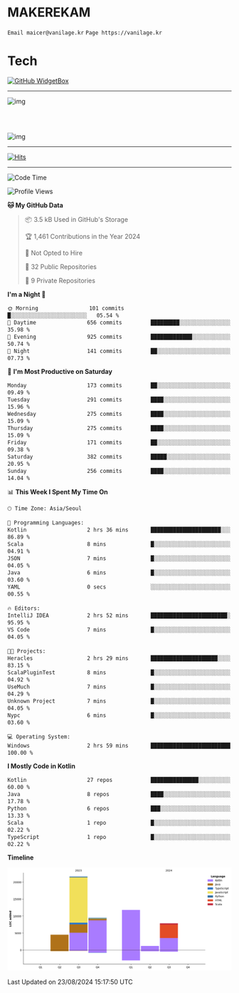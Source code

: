 # MAKEREKAM

`Email maicer@vanilage.kr`
`Page https://vanilage.kr`

# Tech

[![GitHub WidgetBox](https://github-widgetbox.vercel.app/api/skills?languages=python,js,ts,c,cpp,cs,java,kotlin,bash,md,html,css,xml,yaml,swift,powershell,json,R,SQL,php&tools=git,npm,gradle,nodejs,vercel,nginx&includeNames=true&theme=darkmode)](https://github.com/Jurredr/github-widgetbox)

---

![img](https://github-readme-stats.vercel.app/api/top-langs/?username=MAKEREKAM&layout=compact&theme=gruvbox)

<br>
<br>

![img](https://github-readme-stats.vercel.app/api/?username=MAKEREKAM&layout=compact&theme=gruvbox)

---

[![Hits](https://hits.seeyoufarm.com/api/count/incr/badge.svg?url=https%3A%2F%2Fgithub.com%2FMAKEREKAM&count_bg=%234A49D1&title_bg=%23555555&icon=&icon_color=%23E7E7E7&title=방문&edge_flat=false)](https://hits.seeyoufarm.com)

---

<!--START_SECTION:waka-->
![Code Time](http://img.shields.io/badge/Code%20Time-270%20hrs%2019%20mins-blue)

![Profile Views](http://img.shields.io/badge/Profile%20Views-0-blue)

**🐱 My GitHub Data** 

> 📦 3.5 kB Used in GitHub's Storage 
 > 
> 🏆 1,461 Contributions in the Year 2024
 > 
> 🚫 Not Opted to Hire
 > 
> 📜 32 Public Repositories 
 > 
> 🔑 9 Private Repositories 
 > 
**I'm a Night 🦉** 

```text
🌞 Morning                101 commits         █░░░░░░░░░░░░░░░░░░░░░░░░   05.54 % 
🌆 Daytime                656 commits         █████████░░░░░░░░░░░░░░░░   35.98 % 
🌃 Evening                925 commits         █████████████░░░░░░░░░░░░   50.74 % 
🌙 Night                  141 commits         ██░░░░░░░░░░░░░░░░░░░░░░░   07.73 % 
```
📅 **I'm Most Productive on Saturday** 

```text
Monday                   173 commits         ██░░░░░░░░░░░░░░░░░░░░░░░   09.49 % 
Tuesday                  291 commits         ████░░░░░░░░░░░░░░░░░░░░░   15.96 % 
Wednesday                275 commits         ████░░░░░░░░░░░░░░░░░░░░░   15.09 % 
Thursday                 275 commits         ████░░░░░░░░░░░░░░░░░░░░░   15.09 % 
Friday                   171 commits         ██░░░░░░░░░░░░░░░░░░░░░░░   09.38 % 
Saturday                 382 commits         █████░░░░░░░░░░░░░░░░░░░░   20.95 % 
Sunday                   256 commits         ████░░░░░░░░░░░░░░░░░░░░░   14.04 % 
```


📊 **This Week I Spent My Time On** 

```text
🕑︎ Time Zone: Asia/Seoul

💬 Programming Languages: 
Kotlin                   2 hrs 36 mins       ██████████████████████░░░   86.89 % 
Scala                    8 mins              █░░░░░░░░░░░░░░░░░░░░░░░░   04.91 % 
JSON                     7 mins              █░░░░░░░░░░░░░░░░░░░░░░░░   04.05 % 
Java                     6 mins              █░░░░░░░░░░░░░░░░░░░░░░░░   03.60 % 
YAML                     0 secs              ░░░░░░░░░░░░░░░░░░░░░░░░░   00.55 % 

🔥 Editors: 
IntelliJ IDEA            2 hrs 52 mins       ████████████████████████░   95.95 % 
VS Code                  7 mins              █░░░░░░░░░░░░░░░░░░░░░░░░   04.05 % 

🐱‍💻 Projects: 
Heracles                 2 hrs 29 mins       █████████████████████░░░░   83.15 % 
ScalaPluginTest          8 mins              █░░░░░░░░░░░░░░░░░░░░░░░░   04.92 % 
UseMuch                  7 mins              █░░░░░░░░░░░░░░░░░░░░░░░░   04.29 % 
Unknown Project          7 mins              █░░░░░░░░░░░░░░░░░░░░░░░░   04.05 % 
Nypc                     6 mins              █░░░░░░░░░░░░░░░░░░░░░░░░   03.60 % 

💻 Operating System: 
Windows                  2 hrs 59 mins       █████████████████████████   100.00 % 
```

**I Mostly Code in Kotlin** 

```text
Kotlin                   27 repos            ███████████████░░░░░░░░░░   60.00 % 
Java                     8 repos             ████░░░░░░░░░░░░░░░░░░░░░   17.78 % 
Python                   6 repos             ███░░░░░░░░░░░░░░░░░░░░░░   13.33 % 
Scala                    1 repo              █░░░░░░░░░░░░░░░░░░░░░░░░   02.22 % 
TypeScript               1 repo              █░░░░░░░░░░░░░░░░░░░░░░░░   02.22 % 
```



**Timeline**

![Lines of Code chart](https://raw.githubusercontent.com/MAKEREKAM/MAKEREKAM/main/assets/bar_graph.png)


 Last Updated on 23/08/2024 15:17:50 UTC
<!--END_SECTION:waka-->
